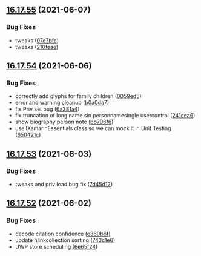 ## [16.17.55](https://github.com/phandcock/GrampsView/compare/v16.17.54...v16.17.55) (2021-06-07)


### Bug Fixes

* tweaks ([07e7bfc](https://github.com/phandcock/GrampsView/commit/07e7bfcee540cd597aa24d3c95011ff1e6699600))
* tweaks ([210feae](https://github.com/phandcock/GrampsView/commit/210feaeb8b8256ddfa7e77137b00f9c1be1fb105))



## [16.17.54](https://github.com/phandcock/GrampsView/compare/v16.17.53...v16.17.54) (2021-06-06)


### Bug Fixes

* correctly add glyphs for family children ([0059ed5](https://github.com/phandcock/GrampsView/commit/0059ed5233c9b2797ee9e548da125ad348cefec0))
* error and warning cleanup ([b0a0da7](https://github.com/phandcock/GrampsView/commit/b0a0da711cc1d2904f702a30e2595724960e063d))
* fix Priv set bug ([6a381a4](https://github.com/phandcock/GrampsView/commit/6a381a412a1235896f5da8c9282465a8d48737c7))
* fix truncation of long name sin personnamesingle usercontrol ([241cea6](https://github.com/phandcock/GrampsView/commit/241cea61814d651354cdbecd01040ea30b76d985))
* show biography person note ([bb796f6](https://github.com/phandcock/GrampsView/commit/bb796f63d5503116a3be823db6212912fa562da1))
* use IXamarinEssentials class so we can mock it in Unit Testing ([650421c](https://github.com/phandcock/GrampsView/commit/650421cc0417592db7464bf9eb2220d5005be2ad))



## [16.17.53](https://github.com/phandcock/GrampsView/compare/v16.17.52...v16.17.53) (2021-06-03)


### Bug Fixes

* tweaks and priv load bug fix ([7d45d12](https://github.com/phandcock/GrampsView/commit/7d45d12c8aa8af7a1c8e798ce5d2416f5b30f5eb))



## [16.17.52](https://github.com/phandcock/GrampsView/compare/v16.17.51...v16.17.52) (2021-06-02)


### Bug Fixes

* decode citation confidence ([e360b6f](https://github.com/phandcock/GrampsView/commit/e360b6f7b7161403ab77daf24850251cc171d71e))
* update hlinkcollection sorting ([743c1e6](https://github.com/phandcock/GrampsView/commit/743c1e67358e598aec2a18be9b04a1f9d91e1dc0))
* UWP store scheduling ([6e65f24](https://github.com/phandcock/GrampsView/commit/6e65f248c938dbb41c48e957329a3b012e027e78))



